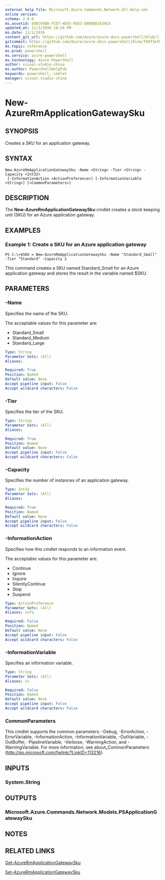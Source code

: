```yaml
---
external help file: Microsoft.Azure.Commands.Network.dll-Help.xml
online version: 
schema: 2.0.0
ms.assetid: E9DC94B8-FCD7-4D55-95E3-D008DD1A39C6
updated_at: 11/1/2016 10:24 PM
ms.date: 11/1/2016
content_git_url: https://github.com/Azure/azure-docs-powershell/blob/live/azureps-cmdlets-docs/ResourceManager/AzureRM.Network/v2.1.0/New-AzureRmApplicationGatewaySku.md
gitcommit: https://github.com/Azure/azure-docs-powershell/blob/f59f3ef60bc592383812213e69fd77ba950759ed/azureps-cmdlets-docs/ResourceManager/AzureRM.Network/v2.1.0/New-AzureRmApplicationGatewaySku.md
ms.topic: reference
ms.prod: powershell
ms.service: azure-powershell
ms.technology: Azure PowerShell
author: visual-studio-china
ms.author: PowerShellHelpPub
keywords: powershell, cmdlet
manager: visual-studio-china
---
```


# New-AzureRmApplicationGatewaySku

## SYNOPSIS
Creates a SKU for an application gateway.

## SYNTAX

```
New-AzureRmApplicationGatewaySku -Name <String> -Tier <String> -Capacity <Int32>
 [-InformationAction <ActionPreference>] [-InformationVariable <String>] [<CommonParameters>]
```

## DESCRIPTION
The **New-AzureRmApplicationGatewaySku** cmdlet creates a stock keeping unit (SKU) for an Azure application gateway.

## EXAMPLES

### Example 1: Create a SKU for an Azure application gateway
```
PS C:\>$SKU = New-AzureRmApplicationGatewaySku -Name "Standard_Small" -Tier "Standard" -Capacity 2
```

This command creates a SKU named Standard_Small for an Azure application gateway and stores the result in the variable named $SKU.

## PARAMETERS

### -Name
Specifies the name of the SKU.

The acceptable values for this parameter are:

- Standard_Small
- Standard_Medium
- Standard_Large

```yaml
Type: String
Parameter Sets: (All)
Aliases: 

Required: True
Position: Named
Default value: None
Accept pipeline input: False
Accept wildcard characters: False
```

### -Tier
Specifies the tier of the SKU.

```yaml
Type: String
Parameter Sets: (All)
Aliases: 

Required: True
Position: Named
Default value: None
Accept pipeline input: False
Accept wildcard characters: False
```

### -Capacity
Specifies the number of instances of an application gateway.

```yaml
Type: Int32
Parameter Sets: (All)
Aliases: 

Required: True
Position: Named
Default value: None
Accept pipeline input: False
Accept wildcard characters: False
```

### -InformationAction
Specifies how this cmdlet responds to an information event.

The acceptable values for this parameter are:

- Continue
- Ignore
- Inquire
- SilentlyContinue
- Stop
- Suspend

```yaml
Type: ActionPreference
Parameter Sets: (All)
Aliases: infa

Required: False
Position: Named
Default value: None
Accept pipeline input: False
Accept wildcard characters: False
```

### -InformationVariable
Specifies an information variable.

```yaml
Type: String
Parameter Sets: (All)
Aliases: iv

Required: False
Position: Named
Default value: None
Accept pipeline input: False
Accept wildcard characters: False
```

### CommonParameters
This cmdlet supports the common parameters: -Debug, -ErrorAction, -ErrorVariable, -InformationAction, -InformationVariable, -OutVariable, -OutBuffer, -PipelineVariable, -Verbose, -WarningAction, and -WarningVariable. For more information, see about_CommonParameters (http://go.microsoft.com/fwlink/?LinkID=113216).

## INPUTS

### System.String

## OUTPUTS

### Microsoft.Azure.Commands.Network.Models.PSApplicationGatewaySku

## NOTES

## RELATED LINKS

[Get-AzureRmApplicationGatewaySku](xref:ResourceManager/AzureRM.Network/v2.1.0/Get-AzureRmApplicationGatewaySku.md)

[Set-AzureRmApplicationGatewaySku](xref:ResourceManager/AzureRM.Network/v2.1.0/Set-AzureRmApplicationGatewaySku.md)


